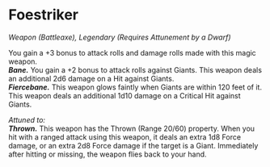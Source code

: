 # Foestriker
*Weapon (Battleaxe), Legendary (Requires Attunement by a Dwarf)*

You gain a +3 bonus to attack rolls and damage rolls made with this magic weapon.  
***Bane.*** You gain a +2 bonus to attack rolls against Giants. This weapon deals an additional 2d6 damage on a Hit against Giants.  
***Fiercebane.*** This weapon glows faintly when Giants are within 120 feet of it. This weapon deals an additional 1d10 damage on a Critical Hit against Giants.  

*Attuned to:*  
***Thrown.*** This weapon has the Thrown (Range 20/60) property. When you hit with a ranged attack using this weapon, it deals an extra 1d8 Force damage, or an extra 2d8 Force damage if the target is a Giant. Immediately after hitting or missing, the weapon flies back to your hand.  